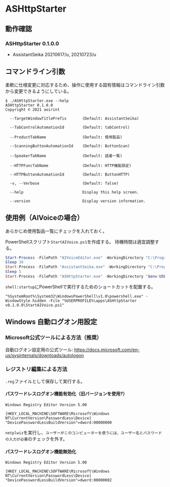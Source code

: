 # ASHttpStarter

## 動作確認
### ASHttpStarter 0.1.0.0
- AssistantSeika 20210617/u, 20210723/u

## コマンドライン引数
柔軟に仕様変更に対応するため、操作に使用する固有情報はコマンドライン引数から変更できるようにしている。

```
$ ./ASHttpStarter.exe --help
ASHttpStarter 0.1.0.0
Copyright © 2021 aoirint

  --TargetWindowTitlePrefix       (Default: AssistantSeika)

  --TabControlAutomationId        (Default: tabControl)

  --ProductTabName                (Default: 使用製品)

  --ScanningButtonAutomationId    (Default: ButtonScan)

  --SpeakerTabName                (Default: 話者一覧)

  --HTTPFuncTabName               (Default: HTTP機能設定)

  --HTTPButtonAutomationId        (Default: ButtonHTTP)

  -v, --Verbose                   (Default: false)

  --help                          Display this help screen.

  --version                       Display version information.
```

## 使用例（AIVoiceの場合）
あらかじめ使用製品一覧にチェックを入れておく。

PowerShellスクリプト`StartAIVoice.ps1`を作成する。
待機時間は適宜調整する。

```ps1
Start-Process -FilePath "AIVoiceEditor.exe" -WorkingDirectory "C:\Program Files\AI\AIVoice\AIVoiceEditor"
Sleep 30
Start-Process -FilePath "AssistantSeika.exe" -WorkingDirectory "C:\Program Files\510product\AssistantSeika"
Sleep 5
Start-Process -FilePath "ASHttpStarter.exe" -WorkingDirectory "$env:USERPROFILE\apps\ASHttpStarter v0.1.0.0"

```

`shell:startup`にPowerShellで実行するためのショートカットを配置する。

```
"%SystemRoot%\System32\WindowsPowerShell\v1.0\powershell.exe" -WindowStyle hidden -File "%USERPROFILE%\apps\ASHttpStarter v0.1.0.0\StartAIVoice.ps1"
```

## Windows 自動ログオン用設定
### Microsoft公式ツールによる方法（推奨）
自動ログオン設定用の公式ツール: https://docs.microsoft.com/en-us/sysinternals/downloads/autologon

### レジストリ編集による方法
`.reg`ファイルとして保存して実行する。

#### パスワードレスログオン機能有効化（旧バージョンを使用?）
```reg
Windows Registry Editor Version 5.00

[HKEY_LOCAL_MACHINE\SOFTWARE\Microsoft\Windows NT\CurrentVersion\PasswordLess\Device]
"DevicePasswordLessBuildVersion"=dword:00000000
```

`netplwiz`を実行し、`ユーザーがこのコンピューターを使うには、ユーザー名とパスワードの入力が必要`のチェックを外す。

#### パスワードレスログオン機能無効化
```reg
Windows Registry Editor Version 5.00

[HKEY_LOCAL_MACHINE\SOFTWARE\Microsoft\Windows NT\CurrentVersion\PasswordLess\Device]
"DevicePasswordLessBuildVersion"=dword:00000002
```
